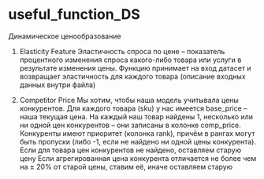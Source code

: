 # useful_function_DS

Динамическое ценообразование

1) Elasticity Feature 
Эластичность спроса по цене – показатель процентного изменения спроса какого-либо товара или услуги в результате изменения цены.
Функцию принимает на вход датасет и возвращает эластичность для каждого товара (описание входных данных внутри файла)

2) Competitor Price
Мы хотим, чтобы наша модель учитывала цены конкурентов. Для каждого товара (sku) у нас имеется base_price – наша текущая цена. На каждый наш товар найдены 1, несколько или ни одной цен конкурентов – они записаны в колонке comp_price. Конкуренты имеют приоритет (колонка rank), причём в рангах могут быть пропуски (либо -1, если не найдено ни одной цены конкурента).
Если для товара цен конкурентов не найдено, оставляем старую цену
Если агрегированная цена конкурента отличается не более чем на ± 20% от старой цены, ставим её, иначе оставляем старую
